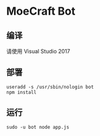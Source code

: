 # MoeCraft Bot
## 编译
请使用 Visual Studio 2017
## 部署
```shell
useradd -s /usr/sbin/nologin bot
npm install
```
## 运行
```shell
sudo -u bot node app.js
```